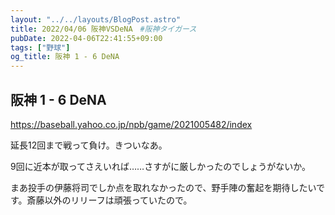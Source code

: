 ```yaml
---
layout: "../../layouts/BlogPost.astro"
title: 2022/04/06 阪神VSDeNA　#阪神タイガース
pubDate: 2022-04-06T22:41:55+09:00
tags: ["野球"]
og_title: 阪神 1 - 6 DeNA
---
```


## 阪神 1 - 6 DeNA

https://baseball.yahoo.co.jp/npb/game/2021005482/index

延長12回まで戦って負け。きついなあ。

9回に近本が取ってさえいれば……さすがに厳しかったのでしょうがないか。

まあ投手の伊藤将司でしか点を取れなかったので、野手陣の奮起を期待したいです。斎藤以外のリリーフは頑張っていたので。